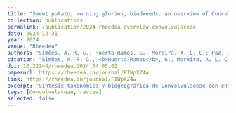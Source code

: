 ```yaml
---
title: "Sweet potato, morning glories, bindweeds: an overview of Convolvulaceae"
collection: publications
permalink: /publication/2024-rheedea-overview-convolvulaceae
date: 2024-12-31
year: 2024
venue: "Rheedea"
authors: "Simões, A. R. G.; Huerta-Ramos, G.; Moreira, A. L. C.; Paz, J. R. L.; Ramos-Allende, J.; Pisuttimarn, P.; Rattanakrajang, P.; Barbosa, J. C. J.; Simão-Bianchini, R.; Kojima, R. K.; Paixão, C. P.; Declercq, M.; Kagame, S. P.; Luna, J. A.; Pace, M. R.; Alcantara, C.; Williams, B. D.; Duque, L. O.; Gowda, V.; Shimpale, V. B.; Eserman, L. A."
citation: "Simões, A. R. G., <b>Huerta-Ramos</b>, G., Moreira, A. L. C., Paz, J. R. L., Ramos-Allende, J., Pisuttimarn, P., Rattanakrajang, P., Barbosa, J. C. J., Simão-Bianchini, R., Kojima, R. K., Paixão, C. P., Declercq, M., Kagame, S. P., Luna, J. A., Pace, M. R., Alcantara, C., Williams, B. D., Duque, L. O., Gowda, V., Shimpale, V. B., & Eserman, L. (2024). Sweet potato, morning glories, bindweeds: An overview of Convolvulaceae. Rheedea, 34(4), 267–308. https://doi.org/10.22244/rheedea.2024.34.05.02"
doi: 10.22244/rheedea.2024.34.05.02
paperurl: https://rheedea.in/journal/FIWpXZ4w
link: https://rheedea.in/journal/FIWpXZ4w
excerpt: "Síntesis taxonómica y biogeográfica de Convolvulaceae con énfasis en morfología, evolución y usos."
tags: [Convolvulaceae, review]
selected: false
---
```

